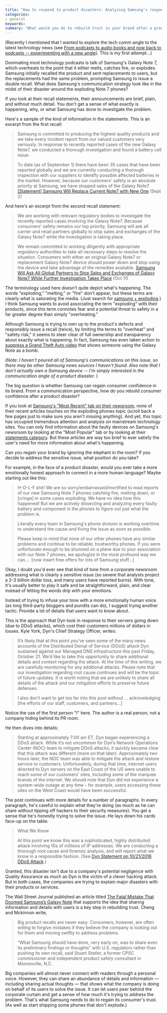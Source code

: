 ```yaml
---
title: "How to respond to product disasters: Analyzing Samsung's response to their exploding phones in contrast to Dyn's response to the DDoS attack"
categories:
- general
keywords: 
summary: "What would you do to rebuild trust in your brand after a product disaster like Samsung's exploding phones? I looked at Samsung's recall notice and newsroom articles to see what strategies they employed, but I found the communication brief, plain, and short of any detail that would help rekindle trust. If company's want to gain user trust, they must share more information and details with users, as Dyn did in their company blog posts after the recent DDoS attacks."
---
```


(Recently I mentioned that I wanted to explore the tech comm angle to the latest technology news (see [From podcasts to audio books and now back to podcasts -- experimenting with a new angle](http://idratherbewriting.com/2016/10/22/from-audio-books-to-podcasts/)). This is my first attempt...)

Dominating most technology podcasts is talk of Samsung's Galaxy Note 7, which overheats to the point that it either melts, catches fire, or explodes. Samsung initially recalled the product and sent replacements to users, but the replacements had the same problem, prompting Samsung to issue a double recall. What does Samsung's communication strategy look like in the midst of their disaster around the exploding Note 7 phones?

If you look at their recall statements, their announcements are brief, plain, and without much detail. You don't get a sense of what exactly is happening, why, or what Samsung has done to investigate the problem.

Here's a sample of the kind of information in the statements. This is an excerpt from the first recall: 

>Samsung is committed to producing the highest quality products and we take every incident report from our valued customers very seriously. In response to recently reported cases of the new Galaxy Note7, we conducted a thorough investigation and found a battery cell issue.
>
>To date (as of September 1) there have been 35 cases that have been reported globally and we are currently conducting a thorough inspection with our suppliers to identify possible affected batteries in the market. However, because our customers’ safety is an absolute priority at Samsung, we have stopped sales of the Galaxy Note7. [[Statement] Samsung Will Replace Current Note7 with New One](https://news.samsung.com/global/statement-on-galaxy-note7) (Sept 2)

And here's an excerpt from the second recall statement:

>We are working with relevant regulatory bodies to investigate the recently reported cases involving the Galaxy Note7. Because consumers’ safety remains our top priority, Samsung will ask all carrier and retail partners globally to stop sales and exchanges of the Galaxy Note7 while the investigation is taking place.
> 
>We remain committed to working diligently with appropriate regulatory authorities to take all necessary steps to resolve the situation. Consumers with either an original Galaxy Note7 or replacement Galaxy Note7 device should power down and stop using the device and take advantage of the remedies available. [Samsung Will Ask All Global Partners to Stop Sales and Exchanges of Galaxy Note7 While Further Investigation Takes Place](https://news.samsung.com/global/samsung-will-ask-all-global-partners-to-stop-sales-and-exchanges-of-galaxy-note7-while-further-investigation-takes-place) (Oct 11)

The terminology used here doesn't quite depict what's happening. The words "exploding," "melting," or "fire" don't appear, but these terms are clearly what is saturating the media. (Just search for [samsung + exploding](https://www.google.com/webhp?sourceid=chrome-instant&ion=1&espv=2&ie=UTF-8#q=samsung%20exploding).) I think Samsung wants to avoid associating the term "exploding" with their products, since this term connotes fear and a potential threat to safety in a far greater degree than simply "overheating." 

Although Samsung is trying to own up to the product's defects and responsibly issue a recall (twice), by limiting the terms to "overheat" and "safety risk," it seems to steer clear of full ownership and transparency about exactly what is happening. In fact, Samsung has even taken action to [suppress a Grand Theft Auto video](http://www.theverge.com/2016/10/19/13333386/samsung-galaxy-note-7-gta-mod-youtube-takedown) that shows someone using the Galaxy Note as a bomb.

(*Note: I haven't poured all of Samsung's communications on this issue, so there may be other Samsung news sources I haven't found. Also note that I don't actually own a Samsung device -- I'm simply interested in the communication angle of a product disaster.* )

The big question is whether Samsung can regain consumer confidence in its brand. From a communication perspective, how do you rebuild consumer confidence after a product disaster? 

If you look at [Samsung's "Most Recent" tab on their newsroom](https://news.samsung.com/global/), none of their recent articles touches on the exploding phones topic (scroll back a few pages just to make sure you aren't missing anything). And yet, this topic has occupied tremendous attention and analysis on mainstream technology sites. You can only find information about the faulty devices on Samsung's newsroom by looking at the "Most Popular" tab or by looking at their [statements category](https://news.samsung.com/global/category/press-resources/issuesfacts/statements). But these articles are way too brief to ever satisfy the user's need for more information about what's happening.

Can you regain your brand by ignoring the elephant in the room? If you decide to address the sensitive issue, what position do you take? 

For example, in the face of a product disaster, would you ever take a more emotionally honest approach to connect in a more human language? Maybe starting out like this:

> H-O-L-Y shit! We are so sorry/embarrassed/mortified to read reports of our new Samsung Note 7 phones catching fire, melting down, or [cringe] in some cases exploding. We have no idea how this happened! But we are actively dissecting and analyzing every faulty battery and component in the phones to figure out just what the problem is. 
> 
> Literally every team in Samsung's phone division is working overtime to understand the cause and fixing the issue as soon as possible. 
>
> Please keep in mind that none of our other phones have any similar problems and continue to be reliable, trustworthy phones. If you were unfortunate enough to be shunned on a plane due to your association with our Note 7 phones, we apologize in the most profound way we can.... [now insert free offers for lots of Samsung stuff...]

Okay, I doubt you'd ever see that kind of tone from a corporate newsroom addressing what is clearly a sensitive issue (so severe that analysts project a 2-3 billion dollar loss, and many users have reported burns). With tone, it's usually better to play it safe and be straightforward, plain, and clear instead of letting the words drip with your emotions. 

Instead of trying to infuse your tone with a more emotionally human voice (as long third-party bloggers and pundits can do), I suggest trying another tactic: Provide a lot of details that users want to know about.

This is the approach that Dyn took in response to their servers going down (due to DDoS attacks), which cost their customers millions of dollars in losses. Kyle York, Dyn's Chief Strategy Officer, writes:

> It’s likely that at this point you’ve seen some of the many news accounts of the Distributed Denial of Service (DDoS) attack Dyn sustained against our Managed DNS infrastructure this past Friday, October 21. We’d like to take this opportunity to share additional details and context regarding the attack. At the time of this writing, we are carefully monitoring for any additional attacks. Please note that our investigation regarding root cause continues and will be the topic of future updates. It is worth noting that we are unlikely to share all details of the attack and our mitigation efforts to preserve future defenses.
>  
>  I also don’t want to get too far into this post without ... acknowledging [the efforts of our staff, customers, and partners...]
 
Notice the use of the first person "I" here. The author is a real person, not a company hiding behind its PR room.

He then dives into details:

>Starting at approximately 7:00 am ET, Dyn began experiencing a DDoS attack. While it’s not uncommon for Dyn’s Network Operations Center (NOC) team to mitigate DDoS attacks, it quickly became clear that this attack was different (more on that later). Approximately two hours later, the NOC team was able to mitigate the attack and restore service to customers. Unfortunately, during that time, internet users directed to Dyn servers on the East Coast of the US were unable to reach some of our customers’ sites, including some of the marquee brands of the internet. We should note that Dyn did not experience a system-wide outage at any time – for example, users accessing these sites on the West Coast would have been successful.

The post continues with more details for a number of paragraphs. In every paragraph, he's careful to explain what they're doing (as much as he can share without tipping off hackers to their security measures). You get a sense that he's honestly trying to solve the issue. He lays down his cards face-up on the table:

> What We Know
> 
> At this point we know this was a sophisticated, highly distributed attack involving 10s of millions of IP addresses. We are conducting a thorough root cause and forensic analysis, and will report what we know in a responsible fashion. (See [Dyn Statement on 10/21/2016 DDoS Attack](http://hub.dyn.com/dyn-blog/dyn-statement-on-10-21-2016-ddos-attack).)
  
Granted, this disaster isn't due to a company's potential negligence with Quality Assurance as much as Dyn is the victim of a clever hacking attack. But in both cases, the companies are trying to explain major disasters with their products or services.

The Wall Street Journal published an article titled [The Fatal Mistake That Doomed Samsung’s Galaxy Note](http://www.wsj.com/articles/the-fatal-mistake-that-doomed-samsungs-galaxy-note-1477248978) that supports the idea that sharing information and details with users is a key step in rebuilding trust. Cheng and Mckinnon write, 

> Big product recalls are never easy. Consumers, however, are often willing to forgive mistakes if they believe the company is looking out for them and moving swiftly to address problems.
>
> “What Samsung should have done, very early on, was to share even its preliminary findings or thoughts” with U.S. regulators rather than pushing its own recall, said Stuart Statler, a former CPSC commissioner and independent product safety consultant in Mooresville, N.C.

Big companies will almost never connect with readers through a personal voice. However, they can share an abundance of details and information &mdash; including sharing actual thoughts &mdash; that shows what the company is doing on behalf of its users to solve the issue. It can let users peer behind the corporate curtain and get a sense of how much it's trying to address the problem. That's what Samsung needs to do to regain its consumer's trust. (As well as start shipping some phones that don't explode.)
